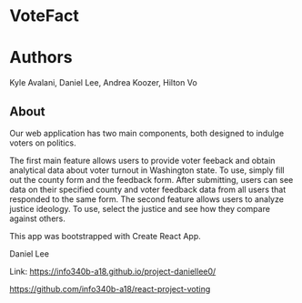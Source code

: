 # VoteFact

# Authors
Kyle Avalani, Daniel Lee, Andrea Koozer, Hilton Vo

## About
Our web application has two main components, both designed to indulge voters on politics.

The first main feature allows users to provide voter feeback and obtain analytical data about voter turnout in Washington state. To use, simply fill out 
the county form and the feedback form. After submitting, users can see data on their specified county and voter feedback data from all users that responded
to the same form. The second feature allows users to analyze justice ideology. To use, select the justice and see how they compare against others. 

This app was bootstrapped with Create React App.

Daniel Lee

Link: https://info340b-a18.github.io/project-daniellee0/

https://github.com/info340b-a18/react-project-voting